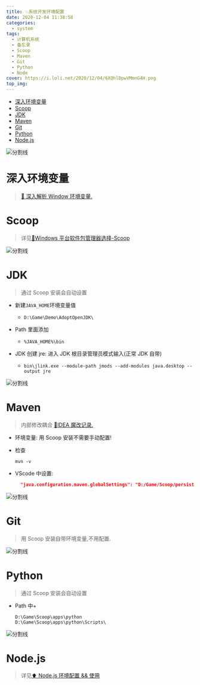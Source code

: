 ```yaml
---
title: 💥系统开发环境配置
date: 2020-12-04 11:38:58
categories:
  - system
tags:
  - 计算机系统
  - 备忘录
  - Scoop
  - Maven
  - Git
  - Python
  - Node
cover: https://i.loli.net/2020/12/04/6XQhlDpwVMmnG4H.png
top_img:
---
```


<!--
 * @Author: Weidows
 * @Date: 2020-12-04 11:38:58
 * @LastEditors: Weidows
 * @LastEditTime: 2021-03-23 08:57:07
 * @FilePath: \Weidowsd:\Game\Github\Blog-private\source\_posts\system\system_variable.md
 * @Description:
-->

- [深入环境变量](#深入环境变量)
- [Scoop](#scoop)
- [JDK](#jdk)
- [Maven](#maven)
- [Git](#git)
- [Python](#python)
- [Node.js](#nodejs)

![分割线](https://cdn.jsdelivr.net/gh/Weidows/Images/img/divider.png)

# 深入环境变量

> [🎇 深入解析 Window 环境变量.](../深入环境变量)

# Scoop

> 详见[🙌Windows 平台软件包管理器选择-Scoop](../../tools/Scoop)

![分割线](https://cdn.jsdelivr.net/gh/Weidows/Images/img/divider.png)

# JDK

> 通过 Scoop 安装会自动设置

- 新建`JAVA_HOME`环境变量值
  - `D:\Game\Demo\AdoptOpenJDK\`
- Path 里面添加
  - `%JAVA_HOME%\bin`
- JDK 创建 jre: 进入 JDK 根目录管理员模式输入(正常 JDK 自带)

  - `bin\jlink.exe --module-path jmods --add-modules java.desktop --output jre`

![分割线](https://cdn.jsdelivr.net/gh/Weidows/Images/img/divider.png)

# Maven

> 内部修改耦合 [🎉IDEA 魔改记录.](../../tools/IDEA/Modification#maven)

- 环境变量: 用 Scoop 安装不需要手动配置!

- 检查

  ```shell
  mvn -v
  ```

- VScode 中设置:

  ```json
    "java.configuration.maven.globalSettings": "D:/Game/Scoop/persist/maven/conf/settings.xml",
  ```

![分割线](https://cdn.jsdelivr.net/gh/Weidows/Images/img/divider.png)

# Git

> 用 Scoop 安装自带环境变量,不用配置.

![分割线](https://cdn.jsdelivr.net/gh/Weidows/Images/img/divider.png)

# Python

> 通过 Scoop 安装会自动设置

- Path 中+
  ```
  D:\Game\Scoop\apps\python
  D:\Game\Scoop\apps\python\Scripts\
  ```

![分割线](https://cdn.jsdelivr.net/gh/Weidows/Images/img/divider.png)

# Node.js

> 详见[⬆ Node.js 环境配置 && 使用](../../Web/Node/node)
